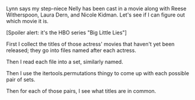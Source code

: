 Lynn says my step-niece Nelly has been cast in a movie along with
Reese Witherspoon, Laura Dern, and Nicole Kidman.  Let's see if I can
figure out which movie it is.

   [Spoiler alert: it's the HBO series "Big Little Lies"]

First I collect the titles of those actress' movies that haven't yet
been released; they go into files named after each actress.

Then I read each file into a set, similarly named.

Then I use the itertools.permutations thingy to come up with each possible pair of sets.

Then for each of those pairs, I see what titles are in common.
